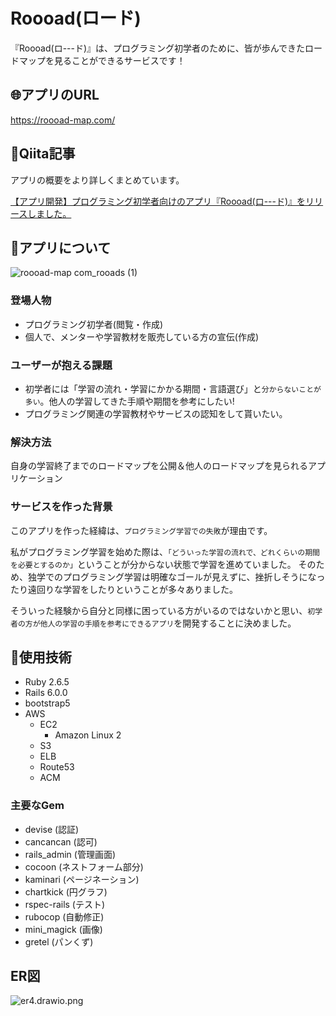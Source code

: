 # Roooad(ロード)

『Roooad(ロ---ド)』は、プログラミング初学者のために、皆が歩んできたロードマップを見ることができるサービスです！

## 🌐アプリのURL
https://roooad-map.com/

## 📗Qiita記事
アプリの概要をより詳しくまとめています。

[【アプリ開発】プログラミング初学者向けのアプリ『Roooad(ロ---ド)』をリリースしました。](https://qiita.com/moko_samejima/items/f5881794b0fa90498d01)
## 📳アプリについて
![roooad-map com_rooads (1)](https://user-images.githubusercontent.com/72369165/138379056-f1efb072-ceb9-488f-93b3-f351b81ab6e7.png)
### 登場人物

- プログラミング初学者(閲覧・作成)
- 個人で、メンターや学習教材を販売している方の宣伝(作成)

### ユーザーが抱える課題

- 初学者には「学習の流れ・学習にかかる期間・言語選び」と`分からないことが多い`。他人の学習してきた手順や期間を参考にしたい!
- プログラミング関連の学習教材やサービスの認知をして貰いたい。

### 解決方法

自身の学習終了までのロードマップを公開＆他人のロードマップを見られるアプリケーション

### サービスを作った背景
このアプリを作った経緯は、`プログラミング学習での失敗`が理由です。

私がプログラミング学習を始めた際は、`「どういった学習の流れで、どれくらいの期間を必要とするのか」`ということが分からない状態で学習を進めていました。
そのため、独学でのプログラミング学習は明確なゴールが見えずに、挫折しそうになったり遠回りな学習をしたりということが多々ありました。

そういった経験から自分と同様に困っている方がいるのではないかと思い、`初学者の方が他人の学習の手順を参考にできるアプリ`を開発することに決めました。

## 🔧使用技術

- Ruby 2.6.5
- Rails 6.0.0
- bootstrap5
- AWS
  - EC2
    - Amazon Linux 2
  - S3
  - ELB
  - Route53
  - ACM

### 主要なGem

- devise (認証)
- cancancan (認可)
- rails_admin (管理画面)
- cocoon (ネストフォーム部分)
- kaminari (ページネーション)
- chartkick (円グラフ)
- rspec-rails (テスト)
- rubocop (自動修正)
- mini_magick (画像)
- gretel (パンくず)

## ER図
![er4.drawio.png](https://qiita-image-store.s3.ap-northeast-1.amazonaws.com/0/2000558/bf68de88-c23f-77aa-63b6-6b5e4a7b56ae.png)





